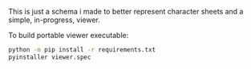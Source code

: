This is just a schema i made to better represent character sheets and a simple, in-progress, viewer.

To build portable viewer executable:

```bash
python -m pip install -r requirements.txt
pyinstaller viewer.spec
```
